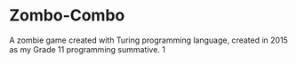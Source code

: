 # Zombo-Combo
A zombie game created with Turing programming language, created in 2015 as my Grade 11 programming summative.
1
